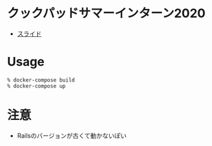 # クックパッドサマーインターン2020
- [スライド](https://www.slideshare.net/secret/1KnOFYaH9fH2L4)

# Usage
  
    % docker-compose build
    % docker-compose up
  
# 注意
- Railsのバージョンが古くて動かないぽい
